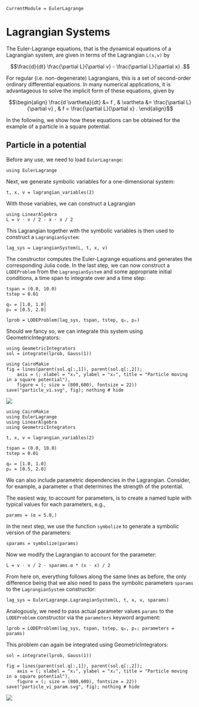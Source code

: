 ```@meta
CurrentModule = EulerLagrange
```

# Lagrangian Systems

The Euler-Lagrange equations, that is the dynamical equations of a Lagrangian system, are given in terms of the Lagrangian ``L(x,v)`` by
```math
\frac{d}{dt} \frac{\partial L}{\partial v} - \frac{\partial L}{\partial x} .
```
For regular (i.e. non-degenerate) Lagrangians, this is a set of second-order ordinary differential equations.
In many numerical applications, it is advantageous to solve the implicit form of these equations, given by
```math
\begin{align}
\frac{d \vartheta}{dt} &= f , &
\vartheta &= \frac{\partial L}{\partial v} , &
f = \frac{\partial L}{\partial x} .
\end{align}
```

In the following, we show how these equations can be obtained for the example of a particle in a square potential.


## Particle in a potential

Before any use, we need to load `EulerLagrange`:
```@example lag
using EulerLagrange
```

Next, we generate symbolic variables for a one-dimensional system:
```@example lag
t, x, v = lagrangian_variables(2)
```

With those variables, we can construct a Lagrangian
```@example lag
using LinearAlgebra
L = v ⋅ v / 2 - x ⋅ x / 2
```

This Lagrangian together with the symbolic variables is then used to construct a `LagrangianSystem`:
```@example lag
lag_sys = LagrangianSystem(L, t, x, v)
```

The constructor computes the Euler-Lagrange equations and generates the corresponding Julia code.
In the last step, we can now construct a `LODEProblem` from the `LagrangianSystem` and some appropriate initial conditions, a time span to integrate over and a time step:
```@example lag
tspan = (0.0, 10.0)
tstep = 0.01

q₀ = [1.0, 1.0]
p₀ = [0.5, 2.0]

lprob = LODEProblem(lag_sys, tspan, tstep, q₀, p₀)
```

Should we fancy so, we can integrate this system using GeometricIntegrators:
```@example lag
using GeometricIntegrators
sol = integrate(lprob, Gauss(1))

using CairoMakie
fig = lines(parent(sol.q[:,1]), parent(sol.q[:,2]);
    axis = (; xlabel = "x₁", ylabel = "x₂", title = "Particle moving in a square potential"),
    figure = (; size = (800,600), fontsize = 22))
save("particle_vi.svg", fig); nothing # hide
```

![](particle_vi.svg)


```@setup lag_params
using CairoMakie
using EulerLagrange
using LinearAlgebra
using GeometricIntegrators

t, x, v = lagrangian_variables(2)

tspan = (0.0, 10.0)
tstep = 0.01

q₀ = [1.0, 1.0]
p₀ = [0.5, 2.0]
```

We can also include parametric dependencies in the Lagrangian.
Consider, for example, a parameter `α` that determines the strength of the potential.

The easiest way, to account for parameters, is to create a named tuple with typical values for each parameters, e.g.,
```@example lag_params
params = (α = 5.0,)
```

In the next step, we use the function `symbolize` to generate a symbolic version of the parameters:
```@example lag_params
sparams = symbolize(params)
```

Now we modify the Lagrangian to account for the parameter:
```@example lag_params
L = v ⋅ v / 2 - sparams.α * (x ⋅ x) / 2
```

From here on, everything follows along the same lines as before, the only difference being that we also need to pass the symbolic parameters `sparams` to the `LagrangianSystem` constructor:
```@example lag_params
lag_sys = EulerLagrange.LagrangianSystem(L, t, x, v, sparams)
```

Analogously, we need to pass actual parameter values `params` to the `LODEProblem` constructor via the `parameters` keyword argument:
```@example lag_params
lprob = LODEProblem(lag_sys, tspan, tstep, q₀, p₀; parameters = params)
```

This problem can again be integrated using GeometricIntegrators:
```@example lag_params
sol = integrate(lprob, Gauss(1))

fig = lines(parent(sol.q[:,1]), parent(sol.q[:,2]);
    axis = (; xlabel = "x₁", ylabel = "x₂", title = "Particle moving in a square potential"),
    figure = (; size = (800,600), fontsize = 22))
save("particle_vi_param.svg", fig); nothing # hide
```

![](particle_vi_param.svg)
